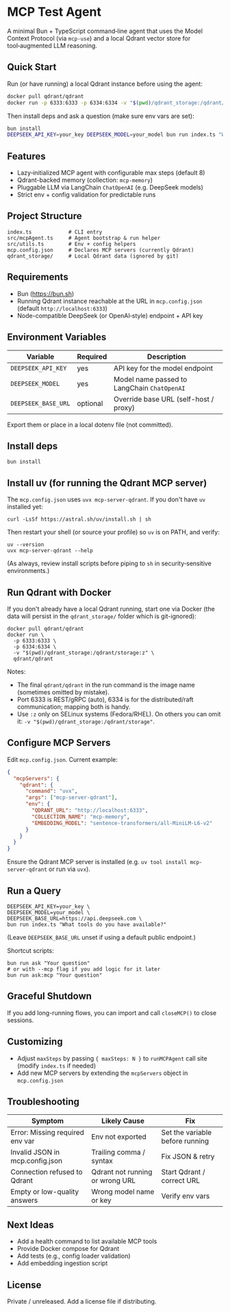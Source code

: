 # MCP Test Agent

A minimal Bun + TypeScript command‑line agent that uses the Model Context Protocol (via `mcp-use`) and a local Qdrant vector store for tool‑augmented LLM reasoning.

## Quick Start

Run (or have running) a local Qdrant instance before using the agent:

```bash
docker pull qdrant/qdrant
docker run -p 6333:6333 -p 6334:6334 -v "$(pwd)/qdrant_storage:/qdrant/storage:z" qdrant/qdrant
```

Then install deps and ask a question (make sure env vars are set):

```bash
bun install
DEEPSEEK_API_KEY=your_key DEEPSEEK_MODEL=your_model bun run index.ts "What tools do you have?"
```

## Features

- Lazy‑initialized MCP agent with configurable max steps (default 8)
- Qdrant-backed memory (collection: `mcp-memory`)
- Pluggable LLM via LangChain `ChatOpenAI` (e.g. DeepSeek models)
- Strict env + config validation for predictable runs

## Project Structure

```
index.ts            # CLI entry
src/mcpAgent.ts     # Agent bootstrap & run helper
src/utils.ts        # Env + config helpers
mcp.config.json     # Declares MCP servers (currently Qdrant)
qdrant_storage/     # Local Qdrant data (ignored by git)
```

## Requirements

- Bun (https://bun.sh)
- Running Qdrant instance reachable at the URL in `mcp.config.json` (default `http://localhost:6333`)
- Node-compatible DeepSeek (or OpenAI‑style) endpoint + API key

## Environment Variables

| Variable            | Required | Description                                 |
| ------------------- | -------- | ------------------------------------------- |
| `DEEPSEEK_API_KEY`  | yes      | API key for the model endpoint              |
| `DEEPSEEK_MODEL`    | yes      | Model name passed to LangChain `ChatOpenAI` |
| `DEEPSEEK_BASE_URL` | optional | Override base URL (self-host / proxy)       |

Export them or place in a local dotenv file (not committed).

## Install deps

```
bun install
```

## Install uv (for running the Qdrant MCP server)

The `mcp.config.json` uses `uvx mcp-server-qdrant`. If you don't have `uv` installed yet:

```
curl -LsSf https://astral.sh/uv/install.sh | sh
```

Then restart your shell (or source your profile) so `uv` is on PATH, and verify:

```
uv --version
uvx mcp-server-qdrant --help
```

(As always, review install scripts before piping to `sh` in security‑sensitive environments.)

## Run Qdrant with Docker

If you don't already have a local Qdrant running, start one via Docker (the data will persist in the `qdrant_storage/` folder which is git-ignored):

```
docker pull qdrant/qdrant
docker run \
  -p 6333:6333 \
  -p 6334:6334 \
  -v "$(pwd)/qdrant_storage:/qdrant/storage:z" \
  qdrant/qdrant
```

Notes:

- The final `qdrant/qdrant` in the run command is the image name (sometimes omitted by mistake).
- Port 6333 is REST/gRPC (auto), 6334 is for the distributed/raft communication; mapping both is handy.
- Use `:z` only on SELinux systems (Fedora/RHEL). On others you can omit it: `-v "$(pwd)/qdrant_storage:/qdrant/storage"`.

## Configure MCP Servers

Edit `mcp.config.json`. Current example:

```json
{
  "mcpServers": {
    "qdrant": {
      "command": "uvx",
      "args": ["mcp-server-qdrant"],
      "env": {
        "QDRANT_URL": "http://localhost:6333",
        "COLLECTION_NAME": "mcp-memory",
        "EMBEDDING_MODEL": "sentence-transformers/all-MiniLM-L6-v2"
      }
    }
  }
}
```

Ensure the Qdrant MCP server is installed (e.g. `uv tool install mcp-server-qdrant` or run via `uvx`).

## Run a Query

```
DEEPSEEK_API_KEY=your_key \
DEEPSEEK_MODEL=your_model \
DEEPSEEK_BASE_URL=https://api.deepseek.com \
bun run index.ts "What tools do you have available?"
```

(Leave `DEEPSEEK_BASE_URL` unset if using a default public endpoint.)

Shortcut scripts:

```
bun run ask "Your question"
# or with --mcp flag if you add logic for it later
bun run ask:mcp "Your question"
```

## Graceful Shutdown

If you add long-running flows, you can import and call `closeMCP()` to close sessions.

## Customizing

- Adjust `maxSteps` by passing `{ maxSteps: N }` to `runMCPAgent` call site (modify `index.ts` if needed)
- Add new MCP servers by extending the `mcpServers` object in `mcp.config.json`

## Troubleshooting

| Symptom                         | Likely Cause                    | Fix                             |
| ------------------------------- | ------------------------------- | ------------------------------- |
| Error: Missing required env var | Env not exported                | Set the variable before running |
| Invalid JSON in mcp.config.json | Trailing comma / syntax         | Fix JSON & retry                |
| Connection refused to Qdrant    | Qdrant not running or wrong URL | Start Qdrant / correct URL      |
| Empty or low-quality answers    | Wrong model name or key         | Verify env vars                 |

## Next Ideas

- Add a health command to list available MCP tools
- Provide Docker compose for Qdrant
- Add tests (e.g., config loader validation)
- Add embedding ingestion script

## License

Private / unreleased. Add a license file if distributing.
